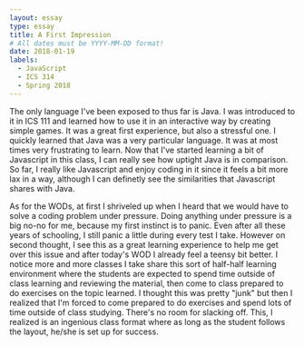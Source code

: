 ```yaml
---
layout: essay
type: essay
title: A First Impression
# All dates must be YYYY-MM-DD format!
date: 2018-01-19
labels:
  - JavaScript
  - ICS 314
  - Spring 2018
---
```


The only language I've been exposed to thus far is Java. I was introduced to it in ICS 111 and learned how to use it in an interactive way by creating simple games. It was a great first experience, but also a stressful one. I quickly learned that Java was a very particular language. It was at most times very frustrating to learn. Now that I've started learning a bit of Javascript in this class, I can really see how uptight Java is in comparison. So far, I really like Javascript and enjoy coding in it since it feels a bit more lax in a way, although I can definetly see the similarities that Javascript shares with Java.
  
As for the WODs, at first I shriveled up when I heard that we would have to solve a coding problem under pressure. Doing anything under pressure is a big no-no for me, because my first instinct is to panic. Even after all these years of schooling, I still panic a little during every test I take. However on second thought, I see this as a great learning experience to help me get over this issue and after today's WOD I already feel a teensy bit better. I notice more and more classes I take share this sort of half-half learning environment where the students are expected to spend time outside of class learning and reviewing the material, then come to class prepared to do exercises on the topic learned. I thought this was pretty "junk" but then I realized that I'm forced to come prepared to do exercises and spend lots of time outside of class studying. There's no room for slacking off. This, I realized is an ingenious class format where as long as the student follows the layout, he/she is set up for success. 
